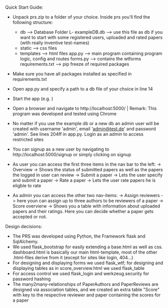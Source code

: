 Quick Start Guide:
- Unpack prs.zip to a folder of your choice. Inside prs you'll find the following structure:
    - db --> Database Folder
    L- exampleDB.db --> use this file as db if you want to start with some registered users, uploaded and rated papers (with really inventive test-names)
    - static --> css files
    - templates --> html files
    app.py --> main program containing program logic, config and routes
    forms.py --> contains the wtforms
    requirements.txt --> pip freeze of required packages
    
- Make sure you have all packages installed as specified in requirements.txt
- Open app.py and specify a path to a db file of your choice in line 14
- Start the app (e.g. <python app.py>)
- Open a browser and navigate to http://localhost:5000/ | Remark: This program was developed and tested using Chrome
- No matter if you use the example db or a new db an admin user will be created with username 'admin', email 'admin@test.de' and password 'admin'. See lines 204ff in app.py. Login as an admin to access restricted sites
- You can signup as a new user by navigating to http://localhost:5000/signup or simply clicking on signup 
- As user you can access the first three items in the nav bar to the left:
    -> Overview -> Shows the status of submitted papers as well as the papers the logged in user can review
    -> Submit a paper -> Lets the user specify and submit a paper
    -> Rate a paper -> Lets the user rate papers he is eligble to rate
- As admin you can access the other two nav-items:
    -> Assign reviewers -> here youn can assign up to three authors to be reviewers of a paper
    -> Score overvierw -> Shows you a table with information about uploaded papers and their ratings. Here you can decide whether a paper gets accepted or not.
   

Design decisions:

- The PRS was developed using Python, the Framework flask and SqlAlchemy. 
- We used flask_bootstrap for easily extending a base.html as well as css. dashboard.html is basically our main html-template, most of the other .html-files derive from it (except for sites like login, 404...)
- For designing and displaying forms we used flask_wtf; for designing and displaying tables as in score_overview.html we used flask_table
- For access control we used flask_login and werkzeug.security for password hashing
- The many2many-relationships of PaperAuthors and PaperReviews are designed via association tables, and we created an extra table "Score" with key to the respective reviewer and paper containing the scores for a paper    